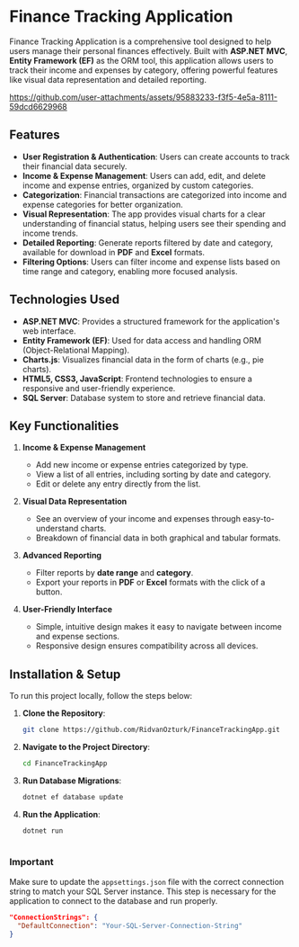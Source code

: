 # Finance Tracking Application

Finance Tracking Application is a comprehensive tool designed to help users manage their personal finances effectively. Built with **ASP.NET MVC**, **Entity Framework (EF)** as the ORM tool, this application allows users to track their income and expenses by category, offering powerful features like visual data representation and detailed reporting.

https://github.com/user-attachments/assets/95883233-f3f5-4e5a-8111-59dcd6629968

## Features

- **User Registration & Authentication**: Users can create accounts to track their financial data securely.
- **Income & Expense Management**: Users can add, edit, and delete income and expense entries, organized by custom categories.
- **Categorization**: Financial transactions are categorized into income and expense categories for better organization.
- **Visual Representation**: The app provides visual charts for a clear understanding of financial status, helping users see their spending and income trends.
- **Detailed Reporting**: Generate reports filtered by date and category, available for download in **PDF** and **Excel** formats.
- **Filtering Options**: Users can filter income and expense lists based on time range and category, enabling more focused analysis.

## Technologies Used

- **ASP.NET MVC**: Provides a structured framework for the application's web interface.
- **Entity Framework (EF)**: Used for data access and handling ORM (Object-Relational Mapping).
- **Charts.js**: Visualizes financial data in the form of charts (e.g., pie charts).
- **HTML5, CSS3, JavaScript**: Frontend technologies to ensure a responsive and user-friendly experience.
- **SQL Server**: Database system to store and retrieve financial data.

## Key Functionalities

1. **Income & Expense Management**
   - Add new income or expense entries categorized by type.
   - View a list of all entries, including sorting by date and category.
   - Edit or delete any entry directly from the list.

2. **Visual Data Representation**
   - See an overview of your income and expenses through easy-to-understand charts.
   - Breakdown of financial data in both graphical and tabular formats.

3. **Advanced Reporting**
   - Filter reports by **date range** and **category**.
   - Export your reports in **PDF** or **Excel** formats with the click of a button.

4. **User-Friendly Interface**
   - Simple, intuitive design makes it easy to navigate between income and expense sections.
   - Responsive design ensures compatibility across all devices.

## Installation & Setup

To run this project locally, follow the steps below:

1. **Clone the Repository**:
   ```bash
   git clone https://github.com/RidvanOzturk/FinanceTrackingApp.git
2. **Navigate to the Project Directory**:
   ```bash
   cd FinanceTrackingApp
3. **Run Database Migrations**:
   ```bash
   dotnet ef database update
4. **Run the Application**:
   ```bash
   dotnet run
    
### Important
Make sure to update the `appsettings.json` file with the correct connection string to match your SQL Server instance. This step is necessary for the application to connect to the database and run properly.

```json
"ConnectionStrings": {
  "DefaultConnection": "Your-SQL-Server-Connection-String"
}
